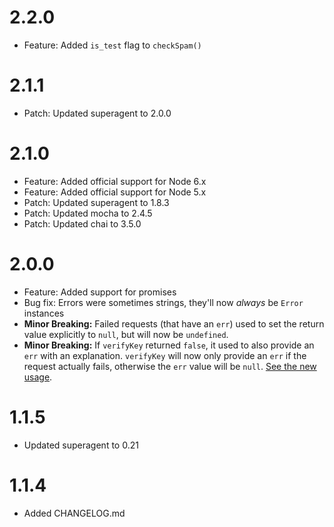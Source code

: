 2.2.0
=====

* Feature: Added `is_test` flag to `checkSpam()`

2.1.1
=====

* Patch: Updated superagent to 2.0.0

2.1.0
=====

* Feature: Added official support for Node 6.x 
* Feature: Added official support for Node 5.x 
* Patch: Updated superagent to 1.8.3
* Patch: Updated mocha to 2.4.5
* Patch: Updated chai to 3.5.0

2.0.0
=====

* Feature: Added support for promises
* Bug fix: Errors were sometimes strings, they'll now _always_ be `Error` instances
* **Minor Breaking:** Failed requests (that have an `err`) used to set the return value explicitly to `null`, but will now be `undefined`.
* **Minor Breaking:** If `verifyKey` returned `false`, it used to also provide an `err` with an explanation. `verifyKey` will now only provide an `err` if the request actually fails, otherwise the `err` value will be `null`. [See the new usage](https://github.com/chrisfosterelli/akismet-api#verifying-your-key).

1.1.5
=====

* Updated superagent to 0.21

1.1.4
=====

* Added CHANGELOG.md
